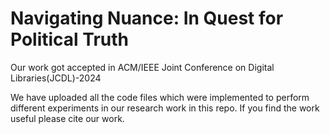 # Navigating Nuance: In Quest for Political Truth

Our work got accepted in ACM/IEEE Joint Conference on Digital Libraries(JCDL)-2024

We have uploaded all the code files which were implemented to perform different experiments in our research work in this repo. If you find the work useful please cite our work.

